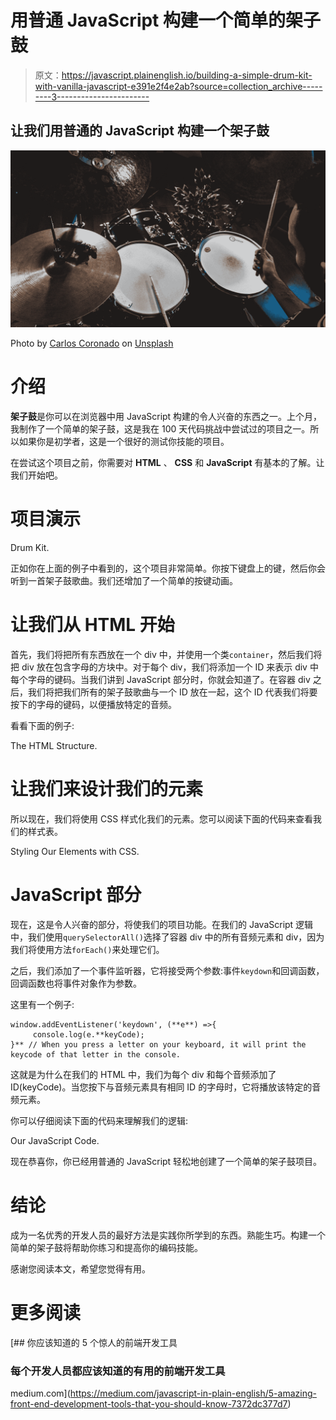 # 用普通 JavaScript 构建一个简单的架子鼓

> 原文：<https://javascript.plainenglish.io/building-a-simple-drum-kit-with-vanilla-javascript-e391e2f4e2ab?source=collection_archive---------3----------------------->

## 让我们用普通的 JavaScript 构建一个架子鼓

![](img/1c058133b5a5abf11c3587a706761545.png)

Photo by [Carlos Coronado](https://unsplash.com/@carloscoronadodr?utm_source=medium&utm_medium=referral) on [Unsplash](https://unsplash.com?utm_source=medium&utm_medium=referral)

# 介绍

**架子鼓**是你可以在浏览器中用 JavaScript 构建的令人兴奋的东西之一。上个月，我制作了一个简单的架子鼓，这是我在 100 天代码挑战中尝试过的项目之一。所以如果你是初学者，这是一个很好的测试你技能的项目。

在尝试这个项目之前，你需要对 **HTML** 、 **CSS** 和 **JavaScript** 有基本的了解。让我们开始吧。

# 项目演示

Drum Kit.

正如你在上面的例子中看到的，这个项目非常简单。你按下键盘上的键，然后你会听到一首架子鼓歌曲。我们还增加了一个简单的按键动画。

# 让我们从 HTML 开始

首先，我们将把所有东西放在一个 div 中，并使用一个类`container`，然后我们将把 div 放在包含字母的方块中。对于每个 div，我们将添加一个 ID 来表示 div 中每个字母的键码。当我们讲到 JavaScript 部分时，你就会知道了。在容器 div 之后，我们将把我们所有的架子鼓歌曲与一个 ID 放在一起，这个 ID 代表我们将要按下的字母的键码，以便播放特定的音频。

看看下面的例子:

The HTML Structure.

# 让我们来设计我们的元素

所以现在，我们将使用 CSS 样式化我们的元素。您可以阅读下面的代码来查看我们的样式表。

Styling Our Elements with CSS.

# JavaScript 部分

现在，这是令人兴奋的部分，将使我们的项目功能。在我们的 JavaScript 逻辑中，我们使用`querySelectorAll()`选择了容器 div 中的所有音频元素和 div，因为我们将使用方法`forEach()`来处理它们。

之后，我们添加了一个事件监听器，它将接受两个参数:事件`keydown`和回调函数，回调函数也将事件对象作为参数。

这里有一个例子:

```
window.addEventListener('keydown', (**e**) =>{
     console.log(e.**keyCode);
}** // When you press a letter on your keyboard, it will print the keycode of that letter in the console.
```

这就是为什么在我们的 HTML 中，我们为每个 div 和每个音频添加了 ID(keyCode)。当您按下与音频元素具有相同 ID 的字母时，它将播放该特定的音频元素。

你可以仔细阅读下面的代码来理解我们的逻辑:

Our JavaScript Code.

现在恭喜你，你已经用普通的 JavaScript 轻松地创建了一个简单的架子鼓项目。

# 结论

成为一名优秀的开发人员的最好方法是实践你所学到的东西。熟能生巧。构建一个简单的架子鼓将帮助你练习和提高你的编码技能。

感谢您阅读本文，希望您觉得有用。

# 更多阅读

[](https://medium.com/javascript-in-plain-english/5-amazing-front-end-development-tools-that-you-should-know-7372dc377d7) [## 你应该知道的 5 个惊人的前端开发工具

### 每个开发人员都应该知道的有用的前端开发工具

medium.com](https://medium.com/javascript-in-plain-english/5-amazing-front-end-development-tools-that-you-should-know-7372dc377d7)